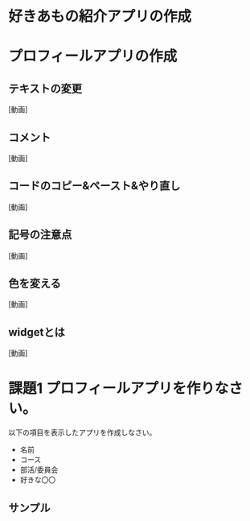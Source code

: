 # 好きあもの紹介アプリの作成
# プロフィールアプリの作成

## テキストの変更

 [動画]

## コメント

 [動画]


## コードのコピー&ペースト&やり直し

 [動画]


## 記号の注意点

 [動画]


## 色を変える

 [動画]

## widgetとは

 [動画]


# 課題1 プロフィールアプリを作りなさい。

以下の項目を表示したアプリを作成しなさい。

- 名前
- コース
- 部活/委員会
- 好きな〇〇

## サンプル







